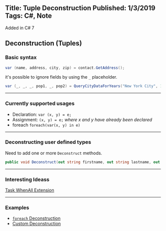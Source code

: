 Title: Tuple Deconstruction
Published: 1/3/2019
Tags: C#, Note
---

Added in C# 7 

## Deconstruction (Tuples)

### Basic syntax

```csharp
var (name, address, city, zip) = contact.GetAddress();
```

it's possible to ignore fields by using the `_` placeholder.

```csharp
var (_, _, _, pop1, _, pop2) = QueryCityDataForYears("New York City", 1960, 2010);
```
---
### Currently supported usages
- Declaration: `var (x, y) = e;`
- Assignment: `(x, y) = e;` *where x and y have already been declared*
- foreach `foreach(var(x, y) in e)` 

---
### Deconstructing user defined types

Need to add one or more `Deconstruct` methods.

```csharp
public void Deconstruct(out string firstname, out string lastname, out string middleinitial)
```

---
### Interesting Ideass
[Task WhenAll Extension](https://compiledexperience.com/blog/posts/abusing-tuples)

--- 
### Examples
- [`foreach` Deconstruction](https://github.com/daveteske/csharp-code/blob/master/Code/Tuple/ForEachDeconstruction.cs)
- [Custom Deconstruction](https://github.com/daveteske/csharp-code/blob/master/Code/Tuple/CustomDeconstruct.cs)
  